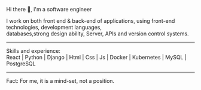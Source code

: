 Hi there 👋, i'm a software engineer

I work on both front end & back-end of applications, using front-end technologies, development languages, <br>databases,strong design ability, Server, APIs and version control systems.
<hr class="dotted">
Skills and experience: <br>
React   |   Python   |   Django   |   Html   |   Css   |   Js   |   Docker   |   Kubernetes   |   MySQL   |   PostgreSQL
<hr class="dotted">

Fact: For me, it is a mind-set, not a position.






 

 

